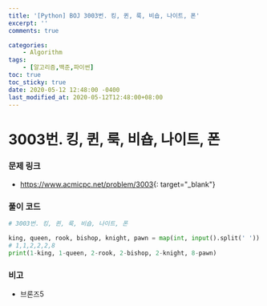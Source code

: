 ```yaml
---
title: '[Python] BOJ 3003번. 킹, 퀸, 룩, 비숍, 나이트, 폰'
excerpt: ''
comments: true

categories:
    - Algorithm
tags:
    - [알고리즘,백준,파이썬]
toc: true
toc_sticky: true
date: 2020-05-12 12:48:00 -0400
last_modified_at: 2020-05-12T12:48:00+08:00
---
```


# 3003번. 킹, 퀸, 룩, 비숍, 나이트, 폰

### 문제 링크

-   <https://www.acmicpc.net/problem/3003>{: target="\_blank"}

### 풀이 코드

```python
# 3003번. 킹, 퀸, 룩, 비숍, 나이트, 폰

king, queen, rook, bishop, knight, pawn = map(int, input().split(' '))
# 1,1,2,2,2,8
print(1-king, 1-queen, 2-rook, 2-bishop, 2-knight, 8-pawn)
```

### 비고

-   브론즈5
